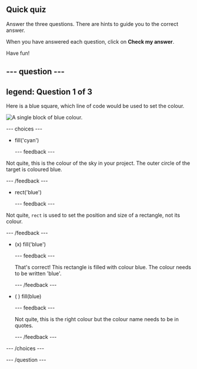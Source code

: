 ## Quick quiz

Answer the three questions. There are hints to guide you to the correct answer.

When you have answered each question, click on **Check my answer**.

Have fun!

--- question ---
---
legend: Question 1 of 3
---
Here is a blue square, which line of code would be used to set the colour.

![A single block of blue colour.](images/quiz-colour.png)

--- choices ---

- fill('cyan')

  --- feedback ---

Not quite, this is the colour of the sky in your project. The outer circle of the target is coloured blue.

  --- /feedback ---

- rect('blue')

  --- feedback ---

Not quite, `rect` is used to set the position and size of a rectangle, not its colour.

  --- /feedback ---

- (x) fill('blue')

  --- feedback ---

  That's correct! This rectangle is filled with colour blue. The colour needs to be written 'blue'.

  --- /feedback ---

- ( ) fill(blue)

  --- feedback ---

  Not quite, this is the right colour but the colour name needs to be in quotes.

  --- /feedback ---

--- /choices ---

--- /question ---

